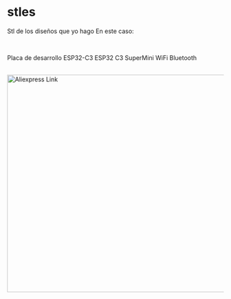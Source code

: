 # stles
<p>Stl de los diseños que yo hago
En este caso:</p><br>
<p>Placa de desarrollo ESP32-C3 ESP32 C3 SuperMini WiFi Bluetooth</p><br>
<a href="https://a.aliexpress.com/_EyhA2QB" target="_blank">
    <img width="505" alt="Aliexpress Link" src="https://github.com/Waterbrain/stles/assets/5563436/dd5bfc54-2cc3-4b43-886b-f436067d7fa0" />
</a><br/>
